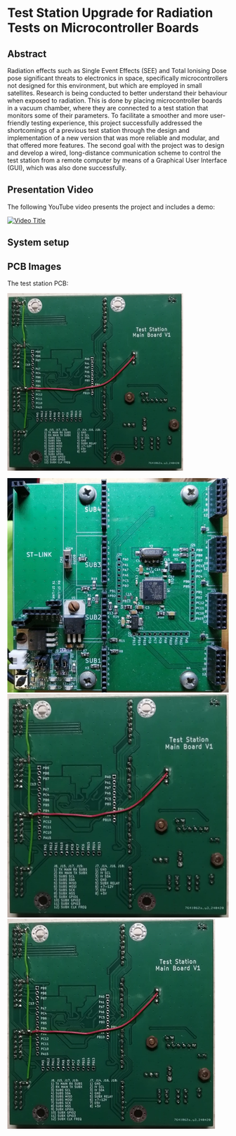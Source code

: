 # Test Station Upgrade for Radiation Tests on Microcontroller Boards

## Abstract

Radiation effects such as Single Event Effects (SEE) and Total Ionising Dose pose significant threats to electronics in space, specifically microcontrollers not designed for this environment, but which are employed in small satellites. Research is being conducted to better understand their behaviour when exposed to radiation. This is done by placing microcontroller boards in a vacuum chamber, where they are connected to a test station that monitors some of their parameters. To facilitate a smoother and more user-friendly testing experience, this project successfully addressed the shortcomings of a previous test station through the design and implementation of a new version that was more reliable and modular, and that offered more features. The second goal with the project was to design and develop a wired, long-distance communication scheme to control the test station from a remote computer by means of a Graphical User Interface (GUI), which was also done successfully. 

## Presentation Video

The following YouTube video presents the project and includes a demo:

[![Video Title](https://img.youtube.com/vi/Subu9XpRyAE/0.jpg)](https://www.youtube.com/watch?v=Subu9XpRyAE)

## System setup



## PCB Images

The test station PCB:

<img src="images/pcb_bottom.png" width="400" />

![](images/pcb_top.png)
![](images/pcb_modification.jpeg)
![](images/pcb_bottom.png)
